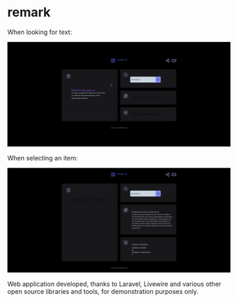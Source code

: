 # remark

When looking for text:

![when looking for text](./screenshots/remark-1.0_landing_page.png)

When selecting an item:

![when selecting an item](./screenshots/remark-1.0_landing_page_article_selected.png)

Web application developed, thanks to Laravel, Livewire and various other open source libraries and tools, for demonstration purposes only.
